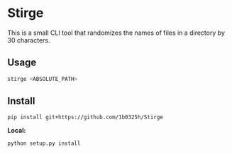# Stirge

This is a small CLI tool that randomizes the names of files in a directory by 30 characters.

## Usage

```powershell
stirge <ABSOLUTE_PATH>
```

## Install

```text
pip install git+https://github.com/1b0325h/Stirge
```

**Local:**

```text
python setup.py install
```
